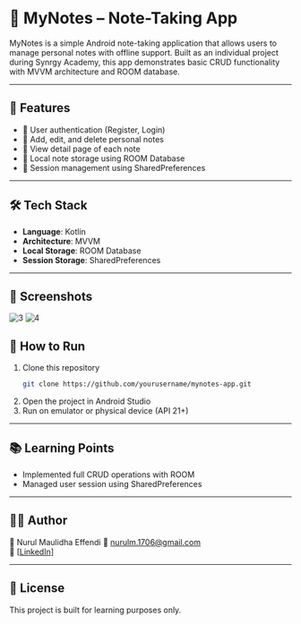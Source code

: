 # 📝 MyNotes – Note-Taking App

MyNotes is a simple Android note-taking application that allows users to manage personal notes with offline support. Built as an individual project during Synrgy Academy, this app demonstrates basic CRUD functionality with MVVM architecture and ROOM database.

---

## 🚀 Features

- 🔐 User authentication (Register, Login)
- 📝 Add, edit, and delete personal notes
- 📄 View detail page of each note
- 💾 Local note storage using ROOM Database
- 🔐 Session management using SharedPreferences

---

## 🛠️ Tech Stack

- **Language**: Kotlin  
- **Architecture**: MVVM  
- **Local Storage**: ROOM Database  
- **Session Storage**: SharedPreferences  

---

## 📸 Screenshots


![3](https://github.com/user-attachments/assets/6cfa9131-fc8a-42d2-986e-2fcd70a334c1)
![4](https://github.com/user-attachments/assets/aa6bfbdb-5a56-4d36-bbe2-fe6581f91445)


## 🧪 How to Run

1. Clone this repository  
   ```bash
   git clone https://github.com/yourusername/mynotes-app.git
   ```
2. Open the project in Android Studio
3. Run on emulator or physical device (API 21+)

---

## 📚 Learning Points

- Implemented full CRUD operations with ROOM
- Managed user session using SharedPreferences

---

## 🙋‍♂️ Author

👤 Nurul Maulidha Effendi
📧 nurulm.1706@gmail.com  
🔗 [[LinkedIn](https://www.linkedin.com/in/nurul-maulidha/)]

---

## 📄 License

This project is built for learning purposes only.
